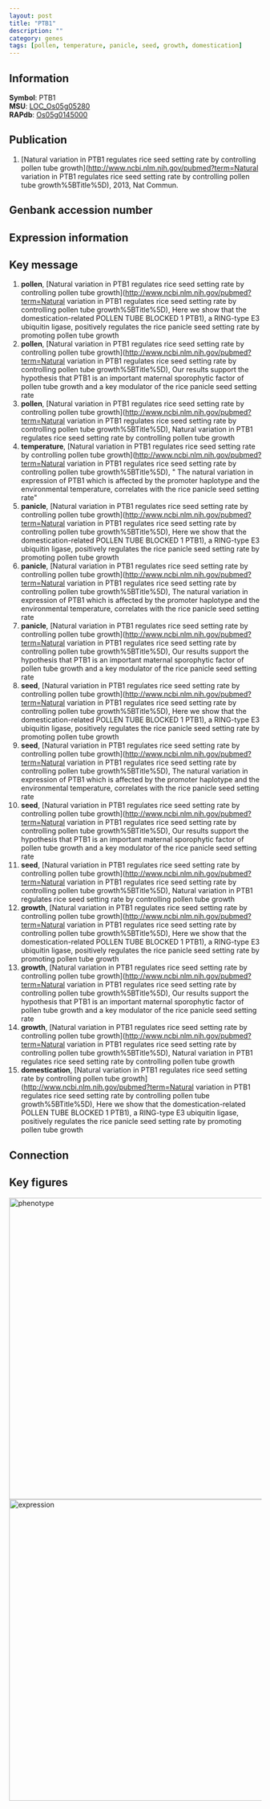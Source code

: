 ```yaml
---
layout: post
title: "PTB1"
description: ""
category: genes
tags: [pollen, temperature, panicle, seed, growth, domestication]
---
```


## Information
__Symbol__: PTB1  
__MSU__: [LOC_Os05g05280](http://rice.plantbiology.msu.edu/cgi-bin/ORF_infopage.cgi?orf=LOC_Os05g05280)  
__RAPdb__: [Os05g0145000](http://rapdb.dna.affrc.go.jp/viewer/gbrowse_details/irgsp1?name=Os05g0145000)  

## Publication
1. [Natural variation in PTB1 regulates rice seed setting rate by controlling pollen tube growth](http://www.ncbi.nlm.nih.gov/pubmed?term=Natural variation in PTB1 regulates rice seed setting rate by controlling pollen tube growth%5BTitle%5D), 2013, Nat Commun.

## Genbank accession number

## Expression information

## Key message
1. __pollen__, [Natural variation in PTB1 regulates rice seed setting rate by controlling pollen tube growth](http://www.ncbi.nlm.nih.gov/pubmed?term=Natural variation in PTB1 regulates rice seed setting rate by controlling pollen tube growth%5BTitle%5D),  Here we show that the domestication-related POLLEN TUBE BLOCKED 1 PTB1), a RING-type E3 ubiquitin ligase, positively regulates the rice panicle seed setting rate by promoting pollen tube growth
2. __pollen__, [Natural variation in PTB1 regulates rice seed setting rate by controlling pollen tube growth](http://www.ncbi.nlm.nih.gov/pubmed?term=Natural variation in PTB1 regulates rice seed setting rate by controlling pollen tube growth%5BTitle%5D),  Our results support the hypothesis that PTB1 is an important maternal sporophytic factor of pollen tube growth and a key modulator of the rice panicle seed setting rate
3. __pollen__, [Natural variation in PTB1 regulates rice seed setting rate by controlling pollen tube growth](http://www.ncbi.nlm.nih.gov/pubmed?term=Natural variation in PTB1 regulates rice seed setting rate by controlling pollen tube growth%5BTitle%5D), Natural variation in PTB1 regulates rice seed setting rate by controlling pollen tube growth
4. __temperature__, [Natural variation in PTB1 regulates rice seed setting rate by controlling pollen tube growth](http://www.ncbi.nlm.nih.gov/pubmed?term=Natural variation in PTB1 regulates rice seed setting rate by controlling pollen tube growth%5BTitle%5D), " The natural variation in expression of PTB1 which is affected by the promoter haplotype and the environmental temperature, correlates with the rice panicle seed setting rate"
5. __panicle__, [Natural variation in PTB1 regulates rice seed setting rate by controlling pollen tube growth](http://www.ncbi.nlm.nih.gov/pubmed?term=Natural variation in PTB1 regulates rice seed setting rate by controlling pollen tube growth%5BTitle%5D),  Here we show that the domestication-related POLLEN TUBE BLOCKED 1 PTB1), a RING-type E3 ubiquitin ligase, positively regulates the rice panicle seed setting rate by promoting pollen tube growth
6. __panicle__, [Natural variation in PTB1 regulates rice seed setting rate by controlling pollen tube growth](http://www.ncbi.nlm.nih.gov/pubmed?term=Natural variation in PTB1 regulates rice seed setting rate by controlling pollen tube growth%5BTitle%5D),  The natural variation in expression of PTB1 which is affected by the promoter haplotype and the environmental temperature, correlates with the rice panicle seed setting rate
7. __panicle__, [Natural variation in PTB1 regulates rice seed setting rate by controlling pollen tube growth](http://www.ncbi.nlm.nih.gov/pubmed?term=Natural variation in PTB1 regulates rice seed setting rate by controlling pollen tube growth%5BTitle%5D),  Our results support the hypothesis that PTB1 is an important maternal sporophytic factor of pollen tube growth and a key modulator of the rice panicle seed setting rate
8. __seed__, [Natural variation in PTB1 regulates rice seed setting rate by controlling pollen tube growth](http://www.ncbi.nlm.nih.gov/pubmed?term=Natural variation in PTB1 regulates rice seed setting rate by controlling pollen tube growth%5BTitle%5D),  Here we show that the domestication-related POLLEN TUBE BLOCKED 1 PTB1), a RING-type E3 ubiquitin ligase, positively regulates the rice panicle seed setting rate by promoting pollen tube growth
9. __seed__, [Natural variation in PTB1 regulates rice seed setting rate by controlling pollen tube growth](http://www.ncbi.nlm.nih.gov/pubmed?term=Natural variation in PTB1 regulates rice seed setting rate by controlling pollen tube growth%5BTitle%5D),  The natural variation in expression of PTB1 which is affected by the promoter haplotype and the environmental temperature, correlates with the rice panicle seed setting rate
10. __seed__, [Natural variation in PTB1 regulates rice seed setting rate by controlling pollen tube growth](http://www.ncbi.nlm.nih.gov/pubmed?term=Natural variation in PTB1 regulates rice seed setting rate by controlling pollen tube growth%5BTitle%5D),  Our results support the hypothesis that PTB1 is an important maternal sporophytic factor of pollen tube growth and a key modulator of the rice panicle seed setting rate
11. __seed__, [Natural variation in PTB1 regulates rice seed setting rate by controlling pollen tube growth](http://www.ncbi.nlm.nih.gov/pubmed?term=Natural variation in PTB1 regulates rice seed setting rate by controlling pollen tube growth%5BTitle%5D), Natural variation in PTB1 regulates rice seed setting rate by controlling pollen tube growth
12. __growth__, [Natural variation in PTB1 regulates rice seed setting rate by controlling pollen tube growth](http://www.ncbi.nlm.nih.gov/pubmed?term=Natural variation in PTB1 regulates rice seed setting rate by controlling pollen tube growth%5BTitle%5D),  Here we show that the domestication-related POLLEN TUBE BLOCKED 1 PTB1), a RING-type E3 ubiquitin ligase, positively regulates the rice panicle seed setting rate by promoting pollen tube growth
13. __growth__, [Natural variation in PTB1 regulates rice seed setting rate by controlling pollen tube growth](http://www.ncbi.nlm.nih.gov/pubmed?term=Natural variation in PTB1 regulates rice seed setting rate by controlling pollen tube growth%5BTitle%5D),  Our results support the hypothesis that PTB1 is an important maternal sporophytic factor of pollen tube growth and a key modulator of the rice panicle seed setting rate
14. __growth__, [Natural variation in PTB1 regulates rice seed setting rate by controlling pollen tube growth](http://www.ncbi.nlm.nih.gov/pubmed?term=Natural variation in PTB1 regulates rice seed setting rate by controlling pollen tube growth%5BTitle%5D), Natural variation in PTB1 regulates rice seed setting rate by controlling pollen tube growth
15. __domestication__, [Natural variation in PTB1 regulates rice seed setting rate by controlling pollen tube growth](http://www.ncbi.nlm.nih.gov/pubmed?term=Natural variation in PTB1 regulates rice seed setting rate by controlling pollen tube growth%5BTitle%5D),  Here we show that the domestication-related POLLEN TUBE BLOCKED 1 PTB1), a RING-type E3 ubiquitin ligase, positively regulates the rice panicle seed setting rate by promoting pollen tube growth

## Connection

## Key figures
<img src="http://ricencode.github.io/images/PTB1.pheno.png" alt="phenotype"  style="width: 600px;"/>

<img src="http://ricencode.github.io/images/PTB1.exp.png" alt="expression"  style="width: 600px;"/>


